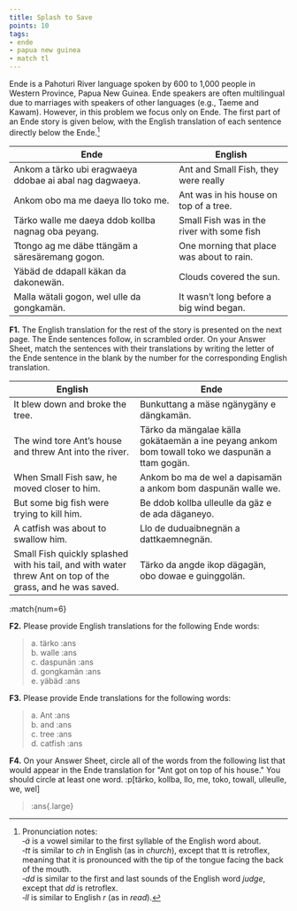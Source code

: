 ```yaml
---
title: Splash to Save
points: 10
tags:
- ende
- papua new guinea
- match tl
---
```


Ende is a Pahoturi River language spoken by 600 to 1,000 people in Western Province, Papua New Guinea.
Ende speakers are often multilingual due to marriages with speakers of other languages (e.g., Taeme and
Kawam). However, in this problem we focus only on Ende. The first part of an Ende story is given below, with
the English translation of each sentence directly below the Ende.[^1]

| Ende | English |
| - | - |
| Ankom a tärko ubi eragwaeya ddobae ai abal nag dagwaeya. |Ant and Small Fish, they were really | very good friends.
| Ankom obo ma me daeya llo toko me. |Ant was in his house on top of a tree. |
| Tärko walle me daeya ddob kollba nagnag oba peyang. |Small Fish was in the river with some fish | friends.
| Ttongo ag me däbe ttängäm a säresäremang gogon. |One morning that place was about to rain. |
| Yäbäd de ddapall käkan da dakonewän. |Clouds covered the sun. |
| Malla wätali gogon, wel ulle da gongkamän. |It wasn’t long before a big wind began. |



**F1.** The English translation for the rest of the story is presented on the next page. The Ende sentences follow,
in scrambled order. On your Answer Sheet, match the sentences with their translations by writing the letter
of the Ende sentence in the blank by the number for the corresponding English translation.

| English | Ende |
| - | - |
| It blew down and broke the tree. | Bunkuttang a mäse ngänygäny e dängkamän. |
| The wind tore Ant’s house and threw Ant into the river. | Tärko da mängalae källa gokätaemän a ine peyang ankom bom towall toko we daspunän a ttam gogän. |
| When Small Fish saw, he moved closer to him. | Ankom bo ma de wel a dapisamän a ankom bom daspunän walle we. |
| But some big fish were trying to kill him. | Be ddob kollba ulleulle da gäz e de ada däganeyo. |
| A catfish was about to swallow him. | Llo de duduaibnegnän a dattkaemnegnän. |
| Small Fish quickly splashed with his tail, and with water threw Ant on top of the grass, and he was saved. | Tärko da angde ikop dägagän, obo dowae e guinggolän. |

:match{num=6}

**F2.** Please provide English translations for the following Ende words:

> a. tärko :ans <br>
> b. walle :ans <br>
> c. daspunän :ans <br>
> d. gongkamän :ans <br>
> e. yäbäd :ans <br>

**F3.** Please provide Ende translations for the following words:

> a. Ant :ans <br>
> b. and :ans <br>
> c. tree :ans <br>
> d. catfish :ans <br>

**F4.** On your Answer Sheet, circle all of the words from the following list that would appear in the Ende
translation for "Ant got on top of his house." You should circle at least one word.
:p[tärko, kollba, llo, me, toko, towall, ulleulle, we, wel]

> :ans{.large}


[^1]: Pronunciation notes:
<br>*‐ä* is a vowel similar to the first syllable of the English word about.
<br>*‐tt* is similar to *ch* in English (as in *church*), except that tt is retroflex, meaning that it is pronounced with the tip of the tongue
facing the back of the mouth.
<br>*‐dd* is similar to the first and last sounds of the English word *judge*, except that *dd* is retroflex.
<br>*‐ll* is similar to English *r* (as in *read*).